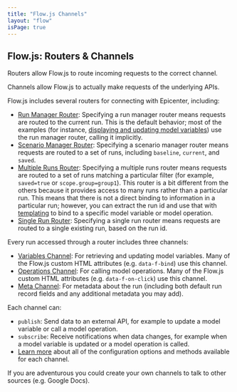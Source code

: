 ```yaml
---
title: "Flow.js Channels"
layout: "flow"
isPage: true
---
```


## Flow.js: Routers &amp; Channels


Routers allow Flow.js to route incoming requests to the correct channel.

Channels allow Flow.js to actually make requests of the underlying APIs.

Flow.js includes several routers for connecting with Epicenter, including: 
 
* [Run Manager Router](../generated/channels/run-manager-router/): Specifying a run manager router means requests are routed to the current run. This is the default behavior; most of the examples (for instance, [displaying and updating model variables](../attributes-overview/)) use the run manager router, calling it implicitly.
* [Scenario Manager Router](../generated/channels/scenario-manager-router/): Specifying a scenario manager router means requests are routed to a set of runs, including `baseline`, `current`, and `saved`.
* [Multiple Runs Router](../generated/channels/multiple-runs-router/): Specifying a multiple runs router means requests are routed to a set of runs matching a particular filter (for example, `saved=true` or `scope.group=group1`). This router is a bit different from the others because it provides access to many runs rather than a particular run. This means that there is not a direct binding to information in a particular run; however, you can extract the run id and use that with [templating](../#templates) to bind to a specific model variable or model operation.
* [Single Run Router](../generated/channels/single-run-router/): Specifying a single run router means requests are routed to a single existing run, based on the run id.

Every run accessed through a router includes three channels: 

* [Variables Channel](../generated/channels/variables-channel/): For retrieving and updating model variables. Many of the Flow.js custom HTML attributes (e.g. `data-f-bind`) use this channel.
* [Operations Channel](../generated/channels/operations-channel/): For calling model operations. Many of the Flow.js custom HTML attributes (e.g. `data-f-on-click`) use this channel.
* [Meta Channel](../generated/channels/meta-channel/): For metadata about the run (including both default run record fields and any additional metadata you may add).

Each channel can:

* `publish`: Send data to an external API, for example to update a model variable or call a model operation.
* `subscribe`: Receive notifications when data changes, for example when a model variable is updated or a model operation is called.
* [Learn more](../generated/channels/channel-manager/) about all of the configuration options and methods available for each channel.

If you are adventurous you could create your own channels to talk to other sources (e.g. Google Docs).